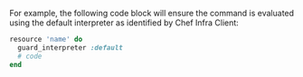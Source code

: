 For example, the following code block will ensure the command is
evaluated using the default interpreter as identified by Chef Infra
Client:

```ruby
resource 'name' do
  guard_interpreter :default
  # code
end
```
